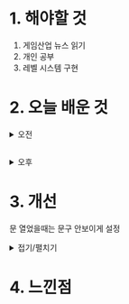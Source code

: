 
# 1. 해야할 것

1. 게임산업 뉴스 읽기 
2. 개인 공부  
3. 레벨 시스템 구현



# 2. 오늘 배운 것

<details>
<summary>오전</summary>

## 오늘의 뉴스


</details>

##

<details>
<summary>오후</summary>


</details>




# 3. 개선
문 열었을때는 문구 안보이게 설정

<details>
<summary>접기/펼치기</summary>

![image](https://github.com/JM94Ent/TIL-WIL/assets/143363550/63c41ff9-46fe-4db0-8f1e-03490ff91074)

</details>



# 4. 느낀점


